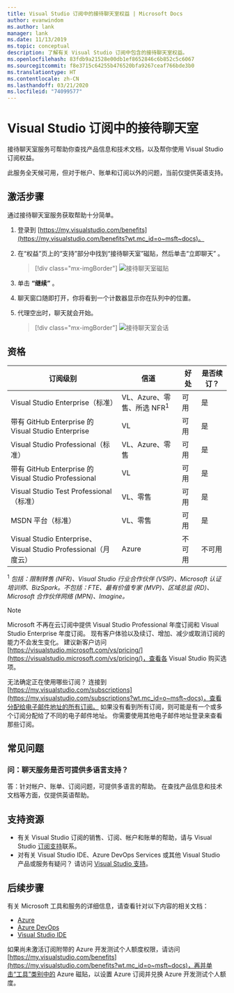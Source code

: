 ```yaml
---
title: Visual Studio 订阅中的接待聊天室权益 | Microsoft Docs
author: evanwindom
ms.author: lank
manager: lank
ms.date: 11/13/2019
ms.topic: conceptual
description: 了解有关 Visual Studio 订阅中包含的接待聊天室权益。
ms.openlocfilehash: 83fdb9a21528e00db1ef8652846c6b852c5c6067
ms.sourcegitcommit: f8e3715c64255b476520bfa9267ceaf766bde3b0
ms.translationtype: HT
ms.contentlocale: zh-CN
ms.lasthandoff: 03/21/2020
ms.locfileid: "74099577"
---
```

# <a name="concierge-chat-in-visual-studio-subscriptions"></a>Visual Studio 订阅中的接待聊天室
接待聊天室服务可帮助你查找产品信息和技术文档，以及帮你使用 Visual Studio 订阅权益。

此服务全天候可用，但对于帐户、账单和订阅以外的问题，当前仅提供英语支持。

## <a name="activation-steps"></a>激活步骤
通过接待聊天室服务获取帮助十分简单。
1. 登录到 [https://my.visualstudio.com/benefits](https://my.visualstudio.com/benefits?wt.mc_id=o~msft~docs)。

2. 在“权益”页上的“支持”部分中找到“接待聊天室”磁贴，然后单击“立即聊天”  。
    > [!div class="mx-imgBorder"]
    > ![接待聊天室磁贴](_img/vs-concierge-chat/vs-concierge-chat-tile.png)

3. 单击 **“继续”** 。

4. 聊天窗口随即打开，你将看到一个计数器显示你在队列中的位置。

5. 代理空出时，聊天就会开始。
    > [!div class="mx-imgBorder"]
    > ![接待聊天室会话](_img/vs-concierge-chat/vs-concierge-chat-session.png)

## <a name="eligibility"></a>资格
| 订阅级别                                                 |     信道                                            | 好处                                                          | 是否续订？    |
|--------------------------------------------------------------------|---------------------------------------------------------|------------------------------------------------------------------|---------------|
| Visual Studio Enterprise（标准）   | VL、Azure、零售、所选 NFR<sup>1</sup> | 可用       |  是          |
| 带有 GitHub Enterprise 的 Visual Studio Enterprise | VL| 可用       |  是          |
| Visual Studio Professional（标准） | VL、Azure、零售                                       | 可用                                                            |  是          |
| 带有 GitHub Enterprise 的 Visual Studio Professional | VL | 可用                                                            |  是          |
| Visual Studio Test Professional（标准）                         | VL、零售                                              | 可用                                             |  是          |
| MSDN 平台（标准）                                          | VL、零售                                              | 可用                                              |  是          |
| Visual Studio Enterprise、Visual Studio Professional（月度云） | Azure | 不可用 | 不可用 |

<sup>1</sup>  *包括：限制转售 (NFR)、Visual Studio 行业合作伙伴 (VSIP)、Microsoft 认证培训师、BizSpark。不包括：FTE、最有价值专家 (MVP)、区域总监 (RD)、Microsoft 合作伙伴网络 (MPN)、Imagine。*

> [!NOTE]
> Microsoft 不再在云订阅中提供 Visual Studio Professional 年度订阅和 Visual Studio Enterprise 年度订阅。 现有客户体验以及续订、增加、减少或取消订阅的能力不会发生变化。 建议新客户访问 [https://visualstudio.microsoft.com/vs/pricing/](https://visualstudio.microsoft.com/vs/pricing/)，查看各 Visual Studio 购买选项。

无法确定正在使用哪些订阅？  连接到 [https://my.visualstudio.com/subscriptions](https://my.visualstudio.com/subscriptions?wt.mc_id=o~msft~docs)，查看分配给电子邮件地址的所有订阅。 如果没有看到所有订阅，则可能是有一个或多个订阅分配给了不同的电子邮件地址。  你需要使用其他电子邮件地址登录来查看那些订阅。

## <a name="frequently-asked-questions"></a>常见问题
### <a name="q--is-the-chat-service-available-in-multiple-languages"></a>问：聊天服务是否可提供多语言支持？
   答：针对帐户、账单、订阅问题，可提供多语言的帮助。  在查找产品信息和技术文档等方面，仅提供英语帮助。

## <a name="support-resources"></a>支持资源
- 有关 Visual Studio 订阅的销售、订阅、帐户和账单的帮助，请与 Visual Studio [订阅支持](https://visualstudio.microsoft.com/subscriptions/support/)联系。
- 对有关 Visual Studio IDE、Azure DevOps Services 或其他 Visual Studio 产品或服务有疑问？  请访问 [Visual Studio 支持](https://visualstudio.microsoft.com/support/)。

## <a name="next-steps"></a>后续步骤
有关 Microsoft 工具和服务的详细信息，请查看针对以下内容的相关文档：
- [Azure](/azure/)
- [Azure DevOps](/azure/devops/)
- [Visual Studio IDE](/visualstudio/)

如果尚未激活订阅附带的 Azure 开发测试个人额度权限，请访问 [https://my.visualstudio.com/benefits](https://my.visualstudio.com/benefits?wt.mc_id=o~msft~docs)，再并单击“工具”类别中的 Azure 磁贴，以设置 Azure 订阅并兑换 Azure 开发测试个人额度。